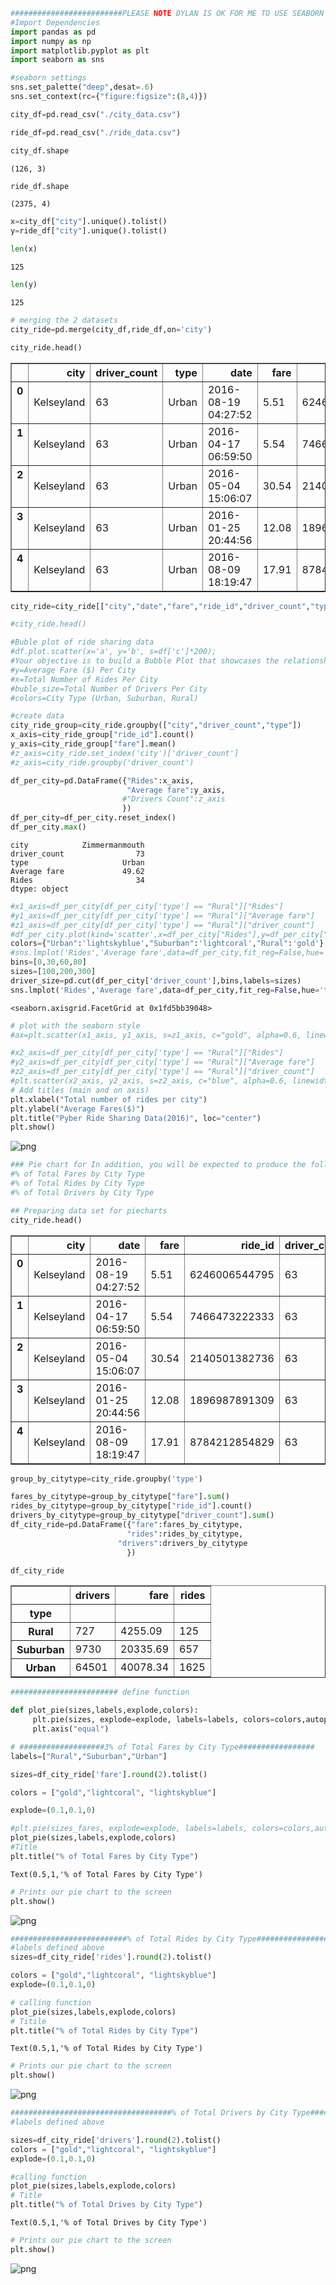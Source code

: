 

```python
#########################PLEASE NOTE DYLAN IS OK FOR ME TO USE SEABORN - RAJAT #####################
#Import Dependencies
import pandas as pd
import numpy as np
import matplotlib.pyplot as plt
import seaborn as sns
```


```python
#seaborn settings
sns.set_palette("deep",desat=.6)
sns.set_context(rc={"figure:figsize":(8,4)})
```


```python
city_df=pd.read_csv("./city_data.csv")
```


```python
ride_df=pd.read_csv("./ride_data.csv")
```


```python
city_df.shape
```




    (126, 3)




```python
ride_df.shape
```




    (2375, 4)




```python
x=city_df["city"].unique().tolist()
y=ride_df["city"].unique().tolist()
```


```python
len(x)
```




    125




```python
len(y)
```




    125




```python
# merging the 2 datasets
city_ride=pd.merge(city_df,ride_df,on='city')
```


```python
city_ride.head()
```




<div>
<style>
    .dataframe thead tr:only-child th {
        text-align: right;
    }

    .dataframe thead th {
        text-align: left;
    }

    .dataframe tbody tr th {
        vertical-align: top;
    }
</style>
<table border="1" class="dataframe">
  <thead>
    <tr style="text-align: right;">
      <th></th>
      <th>city</th>
      <th>driver_count</th>
      <th>type</th>
      <th>date</th>
      <th>fare</th>
      <th>ride_id</th>
    </tr>
  </thead>
  <tbody>
    <tr>
      <th>0</th>
      <td>Kelseyland</td>
      <td>63</td>
      <td>Urban</td>
      <td>2016-08-19 04:27:52</td>
      <td>5.51</td>
      <td>6246006544795</td>
    </tr>
    <tr>
      <th>1</th>
      <td>Kelseyland</td>
      <td>63</td>
      <td>Urban</td>
      <td>2016-04-17 06:59:50</td>
      <td>5.54</td>
      <td>7466473222333</td>
    </tr>
    <tr>
      <th>2</th>
      <td>Kelseyland</td>
      <td>63</td>
      <td>Urban</td>
      <td>2016-05-04 15:06:07</td>
      <td>30.54</td>
      <td>2140501382736</td>
    </tr>
    <tr>
      <th>3</th>
      <td>Kelseyland</td>
      <td>63</td>
      <td>Urban</td>
      <td>2016-01-25 20:44:56</td>
      <td>12.08</td>
      <td>1896987891309</td>
    </tr>
    <tr>
      <th>4</th>
      <td>Kelseyland</td>
      <td>63</td>
      <td>Urban</td>
      <td>2016-08-09 18:19:47</td>
      <td>17.91</td>
      <td>8784212854829</td>
    </tr>
  </tbody>
</table>
</div>




```python
city_ride=city_ride[["city","date","fare","ride_id","driver_count","type"]]
```


```python
#city_ride.head()
```


```python
#Buble plot of ride sharing data
#df.plot.scatter(x='a', y='b', s=df['c']*200);
#Your objective is to build a Bubble Plot that showcases the relationship between four key variables:
#y=Average Fare ($) Per City
#x=Total Number of Rides Per City
#buble_size=Total Number of Drivers Per City
#colors=City Type (Urban, Suburban, Rural)
```


```python
#create data
city_ride_group=city_ride.groupby(["city","driver_count","type"])
x_axis=city_ride_group["ride_id"].count()
y_axis=city_ride_group["fare"].mean()
#z_axis=city_ride.set_index('city')['driver_count']
#z_axis=city_ride.groupby('driver_count')
```


```python
df_per_city=pd.DataFrame({"Rides":x_axis,
                          "Average fare":y_axis,
                         #"Drivers Count":z_axis
                         })
df_per_city=df_per_city.reset_index()
df_per_city.max()
```




    city            Zimmermanmouth
    driver_count                73
    type                     Urban
    Average fare             49.62
    Rides                       34
    dtype: object




```python
#x1_axis=df_per_city[df_per_city['type'] == "Rural"]["Rides"]
#y1_axis=df_per_city[df_per_city['type'] == "Rural"]["Average fare"]
#z1_axis=df_per_city[df_per_city['type'] == "Rural"]["driver_count"]
#df_per_city.plot(kind='scatter',x=df_per_city["Rides"],y=df_per_city["Average fare"],s=df_per_city["driver_count"])
colors={"Urban":'lightskyblue',"Suburban":'lightcoral',"Rural":'gold'}
#sns.lmplot('Rides','Average fare',data=df_per_city,fit_reg=False,hue='type',palette=colors,size=5)
bins=[0,30,60,80]
sizes=[100,200,300]
driver_size=pd.cut(df_per_city['driver_count'],bins,labels=sizes)
sns.lmplot('Rides','Average fare',data=df_per_city,fit_reg=False,hue='type',palette=colors,size=6,scatter_kws={"s":driver_size})
```




    <seaborn.axisgrid.FacetGrid at 0x1fd5bb39048>




```python
# plot with the seaborn style
#ax=plt.scatter(x1_axis, y1_axis, s=z1_axis, c="gold", alpha=0.6, linewidth=6, label='Rural')

#x2_axis=df_per_city[df_per_city['type'] == "Rural"]["Rides"]
#y2_axis=df_per_city[df_per_city['type'] == "Rural"]["Average fare"]
#z2_axis=df_per_city[df_per_city['type'] == "Rural"]["driver_count"]
#plt.scatter(x2_axis, y2_axis, s=z2_axis, c="blue", alpha=0.6, linewidth=6, label='Urban')
# Add titles (main and on axis)
plt.xlabel("Total number of rides per city")
plt.ylabel("Average Fares($)")
plt.title("Pyber Ride Sharing Data(2016)", loc="center")
plt.show()
```


![png](README_files/README_17_0.png)



```python
### Pie chart for In addition, you will be expected to produce the following three pie charts:
#% of Total Fares by City Type
#% of Total Rides by City Type
#% of Total Drivers by City Type
```


```python
## Preparing data set for piecharts
city_ride.head()
```




<div>
<style>
    .dataframe thead tr:only-child th {
        text-align: right;
    }

    .dataframe thead th {
        text-align: left;
    }

    .dataframe tbody tr th {
        vertical-align: top;
    }
</style>
<table border="1" class="dataframe">
  <thead>
    <tr style="text-align: right;">
      <th></th>
      <th>city</th>
      <th>date</th>
      <th>fare</th>
      <th>ride_id</th>
      <th>driver_count</th>
      <th>type</th>
    </tr>
  </thead>
  <tbody>
    <tr>
      <th>0</th>
      <td>Kelseyland</td>
      <td>2016-08-19 04:27:52</td>
      <td>5.51</td>
      <td>6246006544795</td>
      <td>63</td>
      <td>Urban</td>
    </tr>
    <tr>
      <th>1</th>
      <td>Kelseyland</td>
      <td>2016-04-17 06:59:50</td>
      <td>5.54</td>
      <td>7466473222333</td>
      <td>63</td>
      <td>Urban</td>
    </tr>
    <tr>
      <th>2</th>
      <td>Kelseyland</td>
      <td>2016-05-04 15:06:07</td>
      <td>30.54</td>
      <td>2140501382736</td>
      <td>63</td>
      <td>Urban</td>
    </tr>
    <tr>
      <th>3</th>
      <td>Kelseyland</td>
      <td>2016-01-25 20:44:56</td>
      <td>12.08</td>
      <td>1896987891309</td>
      <td>63</td>
      <td>Urban</td>
    </tr>
    <tr>
      <th>4</th>
      <td>Kelseyland</td>
      <td>2016-08-09 18:19:47</td>
      <td>17.91</td>
      <td>8784212854829</td>
      <td>63</td>
      <td>Urban</td>
    </tr>
  </tbody>
</table>
</div>




```python
group_by_citytype=city_ride.groupby('type')
```


```python
fares_by_citytype=group_by_citytype["fare"].sum()
rides_by_citytype=group_by_citytype["ride_id"].count()
drivers_by_citytype=group_by_citytype["driver_count"].sum()
df_city_ride=pd.DataFrame({"fare":fares_by_citytype,
                          "rides":rides_by_citytype,
                        "drivers":drivers_by_citytype
                          })
```


```python
df_city_ride
```




<div>
<style>
    .dataframe thead tr:only-child th {
        text-align: right;
    }

    .dataframe thead th {
        text-align: left;
    }

    .dataframe tbody tr th {
        vertical-align: top;
    }
</style>
<table border="1" class="dataframe">
  <thead>
    <tr style="text-align: right;">
      <th></th>
      <th>drivers</th>
      <th>fare</th>
      <th>rides</th>
    </tr>
    <tr>
      <th>type</th>
      <th></th>
      <th></th>
      <th></th>
    </tr>
  </thead>
  <tbody>
    <tr>
      <th>Rural</th>
      <td>727</td>
      <td>4255.09</td>
      <td>125</td>
    </tr>
    <tr>
      <th>Suburban</th>
      <td>9730</td>
      <td>20335.69</td>
      <td>657</td>
    </tr>
    <tr>
      <th>Urban</th>
      <td>64501</td>
      <td>40078.34</td>
      <td>1625</td>
    </tr>
  </tbody>
</table>
</div>




```python
######################## define function
```


```python
def plot_pie(sizes,labels,explode,colors):
     plt.pie(sizes, explode=explode, labels=labels, colors=colors,autopct="%1.1f%%", shadow=True, startangle=140)
     plt.axis("equal")
```


```python
# ###################3% of Total Fares by City Type#################
labels=["Rural","Suburban","Urban"]
```


```python
sizes=df_city_ride['fare'].round(2).tolist()
```


```python
colors = ["gold","lightcoral", "lightskyblue"]
```


```python
explode=(0.1,0.1,0)
```


```python
#plt.pie(sizes_fares, explode=explode, labels=labels, colors=colors,autopct="%1.1f%%", shadow=True, startangle=140)
plot_pie(sizes,labels,explode,colors)
#Title
plt.title("% of Total Fares by City Type")
```




    Text(0.5,1,'% of Total Fares by City Type')




```python
# Prints our pie chart to the screen
plt.show()
```


![png](README_files/README_30_0.png)



```python
##########################% of Total Rides by City Type########################
#labels defined above
sizes=df_city_ride['rides'].round(2).tolist()
```


```python
colors = ["gold","lightcoral", "lightskyblue"]
explode=(0.1,0.1,0)
```


```python
# calling function
plot_pie(sizes,labels,explode,colors)
# Titile
plt.title("% of Total Rides by City Type")
```




    Text(0.5,1,'% of Total Rides by City Type')




```python
# Prints our pie chart to the screen
plt.show()
```


![png](README_files/README_34_0.png)



```python
####################################% of Total Drivers by City Type############################
#labels defined above
```


```python
sizes=df_city_ride['drivers'].round(2).tolist()
colors = ["gold","lightcoral", "lightskyblue"]
explode=(0.1,0.1,0)
```


```python
#calling function
plot_pie(sizes,labels,explode,colors)
# Title
plt.title("% of Total Drives by City Type")
```




    Text(0.5,1,'% of Total Drives by City Type')




```python
# Prints our pie chart to the screen
plt.show()
```


![png](README_files/README_38_0.png)

